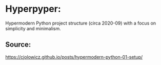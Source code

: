 # Hyperpyper:
Hypermodern Python project structure (circa 2020-09) with a focus on simplicity and minimalism.

## Source:
https://cjolowicz.github.io/posts/hypermodern-python-01-setup/
